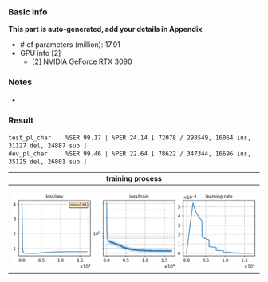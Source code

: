 ### Basic info

**This part is auto-generated, add your details in Appendix**

* \# of parameters (million): 17.91
* GPU info \[2\]
  * \[2\] NVIDIA GeForce RTX 3090

### Notes

* 

### Result
```
test_pl_char    %SER 99.17 | %PER 24.14 [ 72078 / 298549, 16064 ins, 31127 del, 24887 sub ]
dev_pl_char     %SER 99.46 | %PER 22.64 [ 78622 / 347344, 16696 ins, 35125 del, 26801 sub ]
```

|     training process    |
|:-----------------------:|
|![tb-plot](./monitor.png)|
